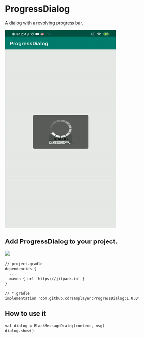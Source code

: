 # ProgressDialog
A dialog with a revolving progress bar.

![GIF](https://github.com/cdreamplayer/ProgressDialog/blob/master/show/show.gif?raw=true)

## Add ProgressDialog to your project.
[![](https://jitpack.io/v/cdreamplayer/ProgressDialog.svg)](https://jitpack.io/#cdreamplayer/ProgressDialog)

    // project.gradle
    dependencies {
      ...
      maven { url 'https://jitpack.io' }
    }

    // *.gradle
    implementation 'com.github.cdreamplayer:ProgressDialog:1.0.0'

## How to use it 

    val dialog = BlackMessageDialog(context, msg)
    dialog.show()
